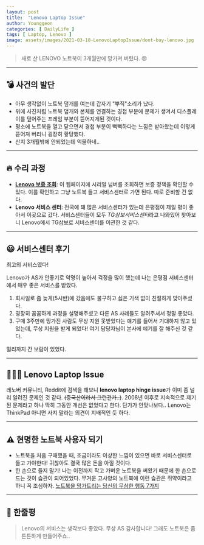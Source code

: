 ```yaml
---
layout: post
title:  "Lenovo Laptop Issue"
author: Younggeon
categories: [ DailyLife ]
tags: [ Laptop, Lenovo ]
image: assets/images/2021-03-18-LenovoLaptopIssue/dont-buy-lenovo.jpg
---
```


> 새로 산 LENOVO 노트북이 3개월만에 망가져 버렸다. 😢

---

## 💣 사건의 발단

- 아무 생각없이 노트북 덮개를 여는데 갑자기 "뿌직"소리가 났다.
- 위에 사진처럼 노트북 덮개와 본체를 연결하는 경첩 부분에 문제가 생겨서 디스플레이를 덮어주는 프레임 부분이 뜯어지게된 것이다.
- 평소에 노트북을 열고 닫으면서 경첩 부분이 뻑뻑하다는 느낌은 받아왔는데 이렇게 뜯어져 버리니 굉장히 황당했다.
- 산지 3개월밖에 안되었는데 억울하네..

---

## 🔥 수리 과정

- **[Lenovo 보증 조회](https://pcsupport.lenovo.com/kr/ko/warrantylookup#/)**: 이 웹페이지에 시리얼 넘버를 조회하면 보증 정책을 확인할 수 있다. 이를 확인하고 그냥 노트북 들고 서비스센터로 가면 된다. 따로 준비할 건 없다.   
- **Lenovo 서비스 센터**: 전국에 꽤 많은 서비스센터가 있는데 은평점이 제일 평이 좋아서 이곳으로 갔다. 서비스센터들이 모두 *TG삼보서비스센터*라고 나와있어 찾아보니 Lenovo에서 TG삼보로 서비스센터를 이관한 것 같다.   

<!-- * 카카오맵 - 지도퍼가기 -->
<!-- 1. 지도 노드 -->
<div id="daumRoughmapContainer1616253838707" class="root_daum_roughmap root_daum_roughmap_landing"></div>

<!--
	2. 설치 스크립트
	* 지도 퍼가기 서비스를 2개 이상 넣을 경우, 설치 스크립트는 하나만 삽입합니다.
-->
<script charset="UTF-8" class="daum_roughmap_loader_script" src="https://ssl.daumcdn.net/dmaps/map_js_init/roughmapLoader.js"></script>

<!-- 3. 실행 스크립트 -->
<script charset="UTF-8">
	new daum.roughmap.Lander({
		"timestamp" : "1616253838707",
		"key" : "24xfj",
		"mapWidth" : "640",
		"mapHeight" : "360"
	}).render();
</script>

---

## 😃 서비스센터 후기

최고의 서비스였다!

Lenovo가 AS가 안좋기로 악명이 높아서 걱정을 많이 했는데 나는 은평점 서비스센터에서 매우 좋은 서비스를 받았다.
1. 회사일로 좀 늦게(5시반)에 갔음에도 불구하고 싫은 기색 없이 친절하게 맞아주셨다.
2. 굉장히 꼼꼼하게 과정을 설명해주셨고 다른 AS 사례들도 알려주셔서 정말 좋았다.
3. 구매 3주만에 망가진 사람도 무상 지원 못받았다는 얘기를 들어서 기대하지 않고 있었는데, 무상 지원을 받게 되었다! 여기 담당자님이 본사에 얘기를 잘 해주신 것 같다.

멀리까지 간 보람이 있었다.

---

## 👩‍👦‍👦 Lenovo Laptop Issue

레노버 커뮤니티, Reddit에 검색을 해보니 **lenovo laptop hinge issue**가 이미 좀 널리 알려진 문제인 것 같다. ~~(중국산이라서 그런건가..)~~. 2008년 이후로 지속적으로 제기된 문제라고 하나 딱히 그동안 개선은 없었다고 한다. 단가가 안맞나보다.. Lenovo는 ThinkPad 아니면 사지 말라는 의견이 지배적인 듯 하다.

---

## ⚠️ 현명한 노트북 사용자 되기

- 노트북을 처음 구매했을 때, 조금이라도 이상한 느낌이 있으면 바로 서비스센터로 들고 가야한다! 귀찮아도 결국 많은 돈을 아낄 것이다.
- 한 손으로 들지 말기! 나는 이전까지 작고 가벼운 노트북을 써왔기 때문에 한 손으로 드는 것이 습관이 되어있었다. 무거운 고사양의 노트북에 이런 습관은 쥐약이라고 하니 꼭 조심하자. [노트북을 망가트리는 당신의 무심한 행동 7가지](https://www.thegear.kr/news/articleView.html?idxno=14498)

---

## 💬 한줄평
> Lenovo의 서비스는 생각보다 좋았다. 무상 AS 감사합니다! 그래도 노트북은 좀 튼튼하게 만들어주쇼..
